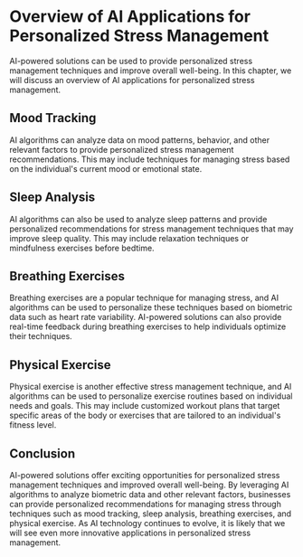 Overview of AI Applications for Personalized Stress Management
======================================================================================================================

AI-powered solutions can be used to provide personalized stress management techniques and improve overall well-being. In this chapter, we will discuss an overview of AI applications for personalized stress management.

Mood Tracking
-------------

AI algorithms can analyze data on mood patterns, behavior, and other relevant factors to provide personalized stress management recommendations. This may include techniques for managing stress based on the individual's current mood or emotional state.

Sleep Analysis
--------------

AI algorithms can also be used to analyze sleep patterns and provide personalized recommendations for stress management techniques that may improve sleep quality. This may include relaxation techniques or mindfulness exercises before bedtime.

Breathing Exercises
-------------------

Breathing exercises are a popular technique for managing stress, and AI algorithms can be used to personalize these techniques based on biometric data such as heart rate variability. AI-powered solutions can also provide real-time feedback during breathing exercises to help individuals optimize their techniques.

Physical Exercise
-----------------

Physical exercise is another effective stress management technique, and AI algorithms can be used to personalize exercise routines based on individual needs and goals. This may include customized workout plans that target specific areas of the body or exercises that are tailored to an individual's fitness level.

Conclusion
----------

AI-powered solutions offer exciting opportunities for personalized stress management techniques and improved overall well-being. By leveraging AI algorithms to analyze biometric data and other relevant factors, businesses can provide personalized recommendations for managing stress through techniques such as mood tracking, sleep analysis, breathing exercises, and physical exercise. As AI technology continues to evolve, it is likely that we will see even more innovative applications in personalized stress management.
